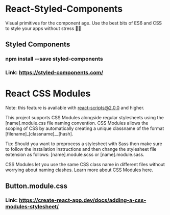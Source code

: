 # React-Styled-Components

Visual primitives for the component age.
Use the best bits of ES6 and CSS to style your apps without stress 💅🏾

## Styled Components

### npm install --save styled-components

### Link: https://styled-components.com/

##

##

# React CSS Modules

Note: this feature is available with react-scripts@2.0.0 and higher.

This project supports CSS Modules alongside regular stylesheets using the [name].module.css file naming convention. CSS Modules allows the scoping of CSS by automatically creating a unique classname of the format [filename]\_[classname]\_\_[hash].

Tip: Should you want to preprocess a stylesheet with Sass then make sure to follow the installation instructions and then change the stylesheet file extension as follows: [name].module.scss or [name].module.sass.

CSS Modules let you use the same CSS class name in different files without worrying about naming clashes. Learn more about CSS Modules here.

## Button.module.css

### Link: https://create-react-app.dev/docs/adding-a-css-modules-stylesheet/
